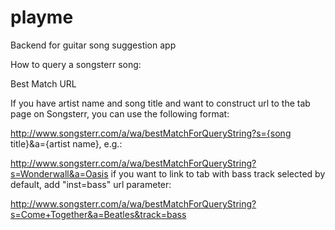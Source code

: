 # playme
Backend for guitar song suggestion app


How to query a songsterr song:

Best Match URL

If you have artist name and song title and want to construct url to the tab page on Songsterr, you can use the following format:

http://www.songsterr.com/a/wa/bestMatchForQueryString?s={song title}&a={artist name},
e.g.:

http://www.songsterr.com/a/wa/bestMatchForQueryString?s=Wonderwall&a=Oasis
if you want to link to tab with bass track selected by default, add "inst=bass" url parameter:

http://www.songsterr.com/a/wa/bestMatchForQueryString?s=Come+Together&a=Beatles&track=bass